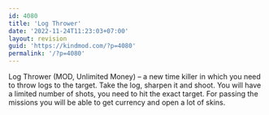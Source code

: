 ```yaml
---
id: 4080
title: 'Log Thrower'
date: '2022-11-24T11:23:03+07:00'
layout: revision
guid: 'https://kindmod.com/?p=4080'
permalink: '/?p=4080'
---
```


Log Thrower (MOD, Unlimited Money) – a new time killer in which you need to throw logs to the target. Take the log, sharpen it and shoot. You will have a limited number of shots, you need to hit the exact target. For passing the missions you will be able to get currency and open a lot of skins.